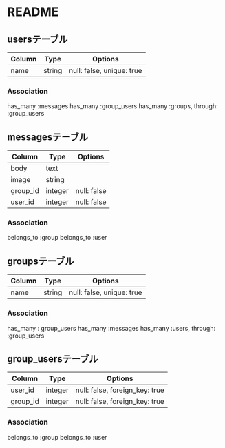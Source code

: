 # README

## usersテーブル

|Column|Type|Options|
|------|----|-------|
|name|string|null: false, unique: true|

### Association
  has_many :messages
  has_many :group_users
  has_many :groups, through: :group_users


## messagesテーブル

|Column|Type|Options|
|------|----|-------|
|body|text|
|image|string|
|group_id|integer|null: false|
|user_id|integer|null: false|

### Association
  belongs_to :group
  belongs_to :user

## groupsテーブル

|Column|Type|Options|
|------|----|-------|
|name|string|null: false, unique: true|

### Association
  has_many : group_users
  has_many :messages
  has_many :users, through: :group_users

## group_usersテーブル

|Column|Type|Options|
|------|----|-------|
|user_id|integer|null: false, foreign_key: true|
|group_id|integer|null: false, foreign_key: true|

### Association
  belongs_to :group
  belongs_to :user
